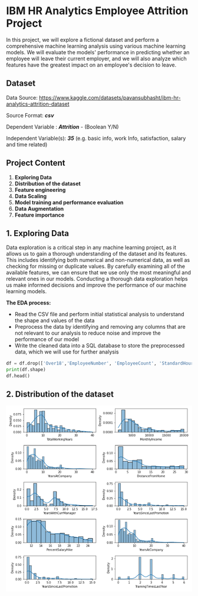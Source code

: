 # **IBM HR Analytics Employee Attrition Project**
In this project, we will explore a fictional dataset and perform a comprehensive machine learning analysis using various machine learning models. We will evaluate the models' performance in predicting whether an employee will leave their current employer, and we will also analyze which features have the greatest impact on an employee's decision to leave.

## Dataset
Data Source: https://www.kaggle.com/datasets/pavansubhasht/ibm-hr-analytics-attrition-dataset

Source Format: **_csv_**

Dependent Variable : **_Attrition_** - (Boolean Y/N)

Independent Variable(s): **_35_** (e.g. basic info, work Info, satisfaction, salary and time related)

## Project Content
1. **Exploring Data**
2. **Distribution of the dataset**
3. **Feature engineering**
4. **Data Scaling**
5. **Model training and performance evaluation**
6. **Data Augmentation**
7. **Feature importance**

## 1. Exploring Data
Data exploration is a critical step in any machine learning project, as it allows us to gain a thorough understanding of the dataset and its features. This includes identifying both numerical and non-numerical data, as well as checking for missing or duplicate values. By carefully examining all of the available features, we can ensure that we use only the most meaningful and relevant ones in our models. Conducting a thorough data exploration helps us make informed decisions and improve the performance of our machine learning models.

**The EDA process:**
- Read the CSV file and perform initial statistical analysis to understand the shape and values of the data
- Preprocess the data by identifying and removing any columns that are not relevant to our analysis to reduce noise and improve the performance of our model
- Write the cleaned data into a SQL database to store the preprocessed data, which we will use for further analysis

~~~~python
df = df.drop(['Over18','EmployeeNumber', 'EmployeeCount', 'StandardHours'], axis = 1)
print(df.shape)
df.head()
~~~~

## 2. Distribution of the dataset

![cm_lr](https://github.com/dalemunroe/project-4_group-2/blob/main/outputs/dataset_distribution.png)

